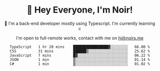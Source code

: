 <div align="center">

<h1 align="center">👋 Hey Everyone, I'm Noir! </h1>
  

 🎉  I'm a back-end developer mostly using Typescript. I'm currently learning c

   
<p align="center">

  I'm open to full-remote works, contact with me on [hi@noirs.me](mailto:hi@noirs.me)
 
 </p>
   

  
<!--START_SECTION:waka-->

```text
TypeScript   1 hr 20 mins    ████████████████▓░░░░░░░░   66.00 %
CSS          31 mins         ██████▒░░░░░░░░░░░░░░░░░░   25.62 %
JavaScript   7 mins          █▓░░░░░░░░░░░░░░░░░░░░░░░   06.22 %
JSON         1 min           ▒░░░░░░░░░░░░░░░░░░░░░░░░   01.14 %
C#           1 min           ▒░░░░░░░░░░░░░░░░░░░░░░░░   01.02 %
```

<!--END_SECTION:waka-->

